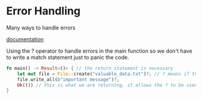 # Error Handling

Many ways to handle errors

[documentation](https://doc.rust-lang.org/std/result/)

Using the ? operator to handle errors in the main function so we don't have to write a match statement just to panic the code.

```rust
fn main() -> Result<()> { // the return statement is necessary
    let mut file = File::create("valuable_data.txt")?; // ? means if there is an error, panic
    file.write_all(b"important message")?;
    Ok(()) // this is what we are returning, it allows the ? to be used
}